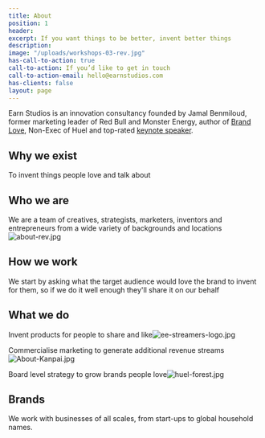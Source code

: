 ```yaml
---
title: About
position: 1
header: 
excerpt: If you want things to be better, invent better things
description: 
image: "/uploads/workshops-03-rev.jpg"
has-call-to-action: true
call-to-action: If you’d like to get in touch
call-to-action-email: hello@earnstudios.com
has-clients: false
layout: page
---
```


Earn Studios is an innovation consultancy founded by Jamal Benmiloud, former marketing leader of Red Bull and Monster Energy, author of [Brand Love](http://www.earnstudios.com/book), Non-Exec of Huel and top-rated [keynote speaker](https://www.jamalbenmiloud.com).

## Why we exist

To invent things people love and talk about

## Who we are

We are a team of creatives, strategists, marketers, inventors and entrepreneurs from a wide variety of backgrounds and locations![about-rev.jpg](/uploads/about-rev.jpg)

## How we work

We start by asking what the target audience would love the brand to invent for them, so if we do it well enough they'll share it on our behalf

## What we do

Invent products for people to share and like![ee-streamers-logo.jpg](/uploads/ee-streamers-logo.jpg)

Commercialise marketing to generate additional revenue streams![About-Kanpai.jpg](/uploads/About-Kanpai.jpg)

Board level strategy to grow brands people love![huel-forest.jpg](/uploads/huel-forest.jpg)

## **Brands**

We work with businesses of all scales, from start-ups to global household names.